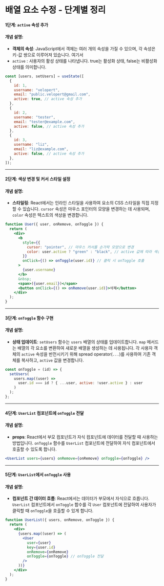 # 배열 요소 수정 - 단계별 정리

#### 1단계: `active` 속성 추가

#### 개념 설명:

- **객체의 속성**: JavaScript에서 객체는 여러 개의 속성을 가질 수 있으며, 각 속성은 키-값 쌍으로 이루어져 있습니다. 여기서
- `active` : 사용자의 활성 상태를 나타냅니다. true는 활성화 상태, false는 비활성화 상태를 의미합니다.

```jsx
const [users, setUsers] = useState([
  {
    id: 1,
    username: "velopert",
    email: "public.velopert@gmail.com",
    active: true, // active 속성 추가
  },
  {
    id: 2,
    username: "tester",
    email: "tester@example.com",
    active: false, // active 속성 추가
  },
  {
    id: 3,
    username: "liz",
    email: "liz@example.com",
    active: false, // active 속성 추가
  },
]);
```

---

#### 2단계: 색상 변경 및 커서 스타일 설정

#### 개념 설명:

- **스타일링**: React에서는 인라인 스타일을 사용하여 요소의 CSS 스타일을 직접 지정할 수 있습니다. `cursor` 속성은 마우스 포인터의 모양을 변경하는 데 사용되며, `color` 속성은 텍스트의 색상을 변경합니다.

```jsx
function User({ user, onRemove, onToggle }) {
  return (
    <div>
      <b
        style={{
          cursor: "pointer", // 마우스 커서를 손가락 모양으로 변경
          color: user.active ? "green" : "black", // active 값에 따라 색상 변경
        }}
        onClick={() => onToggle(user.id)} // 클릭 시 onToggle 호출
      >
        {user.username}
      </b>
      &nbsp;
      <span>({user.email})</span>
      <button onClick={() => onRemove(user.id)}>삭제</button>
    </div>
  );
}
```

---

#### 3단계: `onToggle` 함수 구현

#### 개념 설명:

- **상태 업데이트**: `setUsers` 함수는 `users` 배열의 상태를 업데이트합니다. `map` 메서드는 배열의 각 요소를 변환하여 새로운 배열을 생성하는 데 사용됩니다. 각 사용자 객체의 `active` 속성을 반전시키기 위해 spread operator(`...`)를 사용하여 기존 객체를 복사하고, `active` 값을 변경합니다.

```jsx
const onToggle = (id) => {
  setUsers(
    users.map((user) =>
      user.id === id ? { ...user, active: !user.active } : user
    )
  );
};
```

---

#### 4단계: `UserList` 컴포넌트에 `onToggle` 전달

#### 개념 설명:

- **props**: React에서 부모 컴포넌트가 자식 컴포넌트에 데이터를 전달할 때 사용하는 방법입니다. `onToggle` 함수를 `UserList` 컴포넌트에 전달하여 자식 컴포넌트에서 호출할 수 있도록 합니다.

```jsx
<UserList users={users} onRemove={onRemove} onToggle={onToggle} />
```

---

#### 5단계: `UserList`에서 `onToggle` 사용

#### 개념 설명:

- **컴포넌트 간 데이터 흐름**: React에서는 데이터가 부모에서 자식으로 흐릅니다. `UserList` 컴포넌트에서 `onToggle` 함수를 각 `User` 컴포넌트에 전달하여 사용자가 클릭할 때 `onToggle`을 호출할 수 있게 합니다.

```jsx
function UserList({ users, onRemove, onToggle }) {
  return (
    <div>
      {users.map((user) => (
        <User
          user={user}
          key={user.id}
          onRemove={onRemove}
          onToggle={onToggle} // onToggle 전달
        />
      ))}
    </div>
  );
}
```
